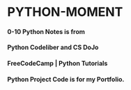 # PYTHON-MOMENT

#### 0-10 Python Notes is from
#### Python Codeliber and CS DoJo
#### FreeCodeCamp | Python Tutorials
#### Python Project Code is for my Portfolio.
